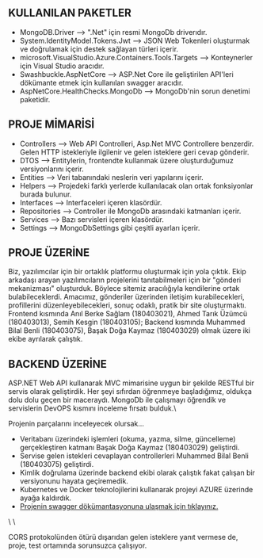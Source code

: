  ## KULLANILAN PAKETLER
- MongoDB.Driver  -->  ".Net" için resmi MongoDb driverıdır.
- System.IdentityModel.Tokens.Jwt  -->  JSON Web Tokenleri oluşturmak ve doğrulamak için destek sağlayan türleri içerir.
- microsoft.VisualStudio.Azure.Containers.Tools.Targets  -->  Konteynerler için Visual Studio aracıdır.
- Swashbuckle.AspNetCore  -->  ASP.Net Core ile geliştirilen API'leri dökümante etmek için kullanılan swagger aracıdır.
- AspNetCore.HealthChecks.MongoDb  -->  MongoDb'nin sorun denetimi paketidir.

 ## PROJE MİMARİSİ
- Controllers  -->  Web API Controlleri, Asp.Net MVC Controllere benzerdir. Gelen HTTP istekleriyle ilgilenir ve gelen isteklere geri cevap gönderir.
- DTOS  -->  Entitylerin, frontendte kullanmak üzere oluşturduğumuz versiyonlarını içerir.
- Entities  --> Veri tabanındaki neslerin veri yapılarını içerir.
- Helpers  -->  Projedeki farklı yerlerde kullanılacak olan ortak fonksiyonlar burada bulunur.
- Interfaces  -->  Interfaceleri içeren klasördür.
- Repositories  -->  Controller ile MongoDb arasındaki katmanları içerir.
- Services  -->  Bazı servisleri içeren klasördür.
- Settings  -->  MongoDbSettings gibi çeşitli ayarları içerir.

 ## PROJE ÜZERİNE
 Biz, yazılımcılar için bir ortaklık platformu oluşturmak için yola çıktık. Ekip arkadaşı arayan yazılımcıların projelerini tanıtabilmeleri için bir "gönderi mekanizması" oluşturduk. Böylece sitemiz aracılığıyla kendilerine ortak bulabileceklerdi. Amacımız, gönderiler üzerinden iletişim kurabilecekleri, profillerini düzenleyebilecekleri, sonuç odaklı, pratik bir site oluşturmaktı. \
 Frontend kısmında Anıl Berke Sağlam (180403021), Ahmed Tarık Üzümcü (180403013), Semih Kesgin (180403105); Backend kısmında Muhammed Bilal Benli (180403075), Başak Doğa Kaymaz (180403029) olmak üzere iki ekibe ayrılarak çalıştık.
 
 ## BACKEND ÜZERİNE
 ASP.NET Web API kullanarak MVC mimarisine uygun bir şekilde RESTful bir servis olarak geliştirdik. Her şeyi sıfırdan öğrenmeye başladığımız, oldukça dolu dolu geçen bir maceraydı. MongoDb ile çalışmayı öğrendik ve servislerin DevOPS kısmını inceleme fırsatı bulduk.\
 
   Projenin parçalarını inceleyecek olursak...
 - Veritabanı üzerindeki işlemleri (okuma, yazma, silme, güncelleme) gerçekleştiren katmanı Başak Doğa Kaymaz (180403029) geliştirdi.
 - Servise gelen istekleri cevaplayan controllerleri Muhammed Bilal Benli (180403075) geliştirdi.
 - Kimlik doğrulama üzerinde backend ekibi olarak çalıştık fakat çalışan bir versiyonunu hayata geçiremedik.
 - Kubernetes ve Docker teknolojilerini kullanarak projeyi AZURE üzerinde ayağa kaldırdık.
 - [Projenin swagger dökümantasyonuna ulaşmak için tıklayınız.](http://20.56.251.235/swagger/index.html)
 
 \ \
 
 CORS protokolünden ötürü dışarıdan gelen isteklere yanıt vermese de, proje, test ortamında sorunsuzca çalışıyor.
